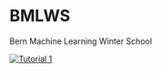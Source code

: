 # BMLWS
Bern Machine Learning Winter School

[![Tutorial 1](https://colab.research.google.com/assets/colab-badge.svg)](https://colab.research.google.com/github/neworldemancer/BMLWS/blob/master/tuturial/Tutorial_I.ipynb)


